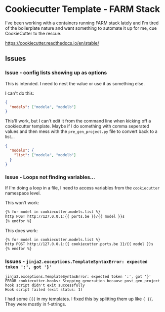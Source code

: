 # Cookiecutter Template - FARM Stack

I've been working with a containers running FARM stack lately and I'm tired of the boilerplate nature and want something to automate it up for me, cue CookieCutter to the rescue.

https://cookiecutter.readthedocs.io/en/stable/

## Issues

### Issue - config lists showing up as options

This is intended. I need to nest the value or use it as something else.

I can't do this:

```json
{
  "models": ["modela", "modelb"]
}
```

This'll work, but I can't edit it from the command line when kicking off a cookiecutter template. Maybe if I do something with comma seperated values and then mess with the `pre_gen_project.py` file to convert back to a list...

```json
{
  "models": {
    "list": ["modela", "modelb"]
  }
}
```

### Issue - Loops not finding variables...

If I'm doing a loop in a file, I need to access variables from the `cookiecutter` namespace level.

This won't work:

```bash
{% for model in cookiecutter.models.list %}
http POST http://127.0.0.1:{{ ports.be }}/{{ model }}s
{% endfor %}
```

This does work:

```bash
{% for model in cookiecutter.models.list %}
http POST http://127.0.0.1:{{ cookiecutter.ports.be }}/{{ model }}s
{% endfor %}
```

### Issues - `jinja2.exceptions.TemplateSyntaxError: expected token ':', got '}'`

```plain
jinja2.exceptions.TemplateSyntaxError: expected token ':', got '}'
ERROR cookiecutter.hooks: Stopping generation because post_gen_project hook script didn't exit successfully
Hook script failed (exit status: 1)
```

I had some `{{{` in my templates. I fixed this by splitting them up like `{ {{`. They were mostly in f-strings.
